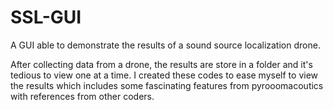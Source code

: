 # SSL-GUI
A GUI able to demonstrate the results of a sound source localization drone.

After collecting data from a drone, the results are store in a folder and it's tedious to view one at a time.
I created these codes to ease myself to view the results which includes some fascinating features from pyrooomacoutics with references from other coders.
